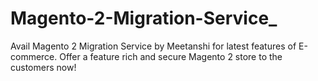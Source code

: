 # Magento-2-Migration-Service_
Avail Magento 2 Migration Service by Meetanshi for latest features of E-commerce. Offer a feature rich and secure Magento 2 store to the customers now!
